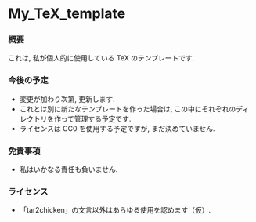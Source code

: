 # My_TeX_template

### 概要
これは, 私が個人的に使用している TeX のテンプレートです.

### 今後の予定
* 変更が加わり次第, 更新します.
* これとは別に新たなテンプレートを作った場合は, この中にそれぞれのディレクトリを作って管理する予定です.
* ライセンスは CC0 を使用する予定ですが, まだ決めていません.

### 免責事項
* 私はいかなる責任も負いません.

### ライセンス
* 「tar2chicken」の文言以外はあらゆる使用を認めます（仮）.
